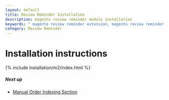 ```yaml
---
layout: default
title: Review Reminder Installation
description: magento review reminder module installation
keywords: " magento review reminder extension, magento review reminder email "
category: Review Reminder
---
```


# Installation instructions

{% include installation/m2/index.html %}

##### Next up

* [Manual Order Indexing Section][manual_order_indexing]

[manual_order_indexing]: /m2/extensions/reviewreminder/#manual-order-indexing-section
